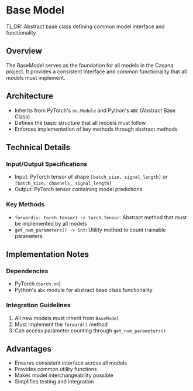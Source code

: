 # Base Model

TL;DR: Abstract base class defining common model interface and functionality

## Overview
The BaseModel serves as the foundation for all models in the Casana project. It provides a consistent interface and common functionality that all models must implement.

## Architecture
- Inherits from PyTorch's `nn.Module` and Python's `ABC` (Abstract Base Class)
- Defines the basic structure that all models must follow
- Enforces implementation of key methods through abstract methods

## Technical Details

### Input/Output Specifications
- Input: PyTorch tensor of shape `[batch_size, signal_length]` or `[batch_size, channels, signal_length]`
- Output: PyTorch tensor containing model predictions

### Key Methods
- `forward(x: torch.Tensor) -> torch.Tensor`: Abstract method that must be implemented by all models
- `get_num_parameters() -> int`: Utility method to count trainable parameters

## Implementation Notes

### Dependencies
- PyTorch (`torch.nn`)
- Python's `abc` module for abstract base class functionality

### Integration Guidelines
1. All new models must inherit from `BaseModel`
2. Must implement the `forward()` method
3. Can access parameter counting through `get_num_parameters()`

## Advantages
- Ensures consistent interface across all models
- Provides common utility functions
- Makes model interchangeability possible
- Simplifies testing and integration 